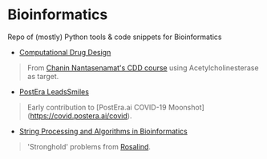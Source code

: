 # Bioinformatics
Repo of (mostly) Python tools & code snippets for Bioinformatics

* [Computational Drug Design](/bioinformatics_freecodecamp/README.md)
> From [Chanin Nantasenamat's CDD course](https://github.com/dataprofessor/bioinformatics_freecodecamp) using Acetylcholinesterase as target.

* [PostEra LeadsSmiles](/PostEraLeadsSmiles/README.md)
> Early contribution to [PostEra.ai COVID-19 Moonshot] (https://covid.postera.ai/covid).


* [String Processing and Algorithms in Bioinformatics](/Rosalind)
> 'Stronghold' problems from [Rosalind](http://rosalind.info/problems/list-view/).

